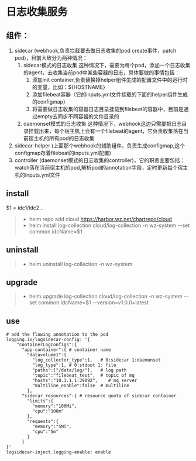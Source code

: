 # 日志收集服务

## 组件：
1. sidecar (webhook,负责拦截要去做日志收集的pod create事件，patch pod)，目前大致分为两种情况：
    1. sidecar模式的日志收集
       这种情况下，需要为每个pod，添加一个日志收集的agent，去收集当前pod中某些容器的日志，具体要做的事情包括：
        1. 添加init container,负责替换掉helper组件生成的配置文件中的运行时的变量，比如：${HOSTNAME}
        2. 添加filebeat容器（它的inputs.yml文件挂载的下面的helper组件生成的configmap）
        3. 将需要做日志收集的容器日志目录挂载到filebeat的容器中，目前是通过empty去同步不同容器的文件目录的
    2. daemonset模式的日志收集
       这种情况下，webhook这边只需要把日志目录挂载出来，每个宿主机上会有一个filebeat的agent，它负责收集落在当前宿主机的所有pod的日志收集
2. sidecar-helper (上面那个webhook的辅助组件，负责生成configmap,这个configmap存着filebeat的inputs.yml配置)
3. controller (daemonset模式的日志收集的controller)，它的职责主要包括：
   watch落在当前宿主机的pod,解析pod的annotation字段，定时更新每个宿主机的inputs.yml文件

## install

$1 = idc1/idc2...
>- helm repo add cloud https://harbor.wz.net/chartrepo/cloud
>- helm install log-collection cloud/log-collection -n wz-system --set common.idcName=$1

## uninstall
> - helm uninstall log-collection -n wz-system

## upgrade
>- helm upgrade log-collection cloud/log-collection -n wz-system --set common.idcName=$1 --version=v1.0.0+latest

## use
```
# add the flowing annotation to the pod
logging.io/logsidecar-config: '{
    "containerLogConfigs":{
      "app-container":{ # container name
        "datavolume1":{
          "log_collector_type":1,   # 0:sidecar 1:daemonset
          "log_type":1, # 0:stdout 1: file
          "paths":["/data/log/"],   # log path
          "topic":"filebeat_test",  # topic of mq
          "hosts":"10.1.1.1:39092",    # mq server
          "multiline_enable":false  # multiline
        },
      "sidecar_resources":{ # resource quota of sidecar container
        "limits":{
          "memory":"100Mi",
          "cpu":"100m"
        },
        "requests":{
          "memory":"5Mi",
          "cpu":"5m"
        }
      }
}'
logsidecar-inject.logging-enable: enable
```

